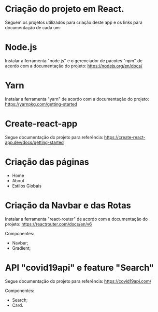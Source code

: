 # Criação do projeto em React.

Seguem os projetos utilizados para criação deste app e os links para documentação de cada um:

# Node.js

Instalar a ferramenta "node.js" e o gerenciador de pacotes "npm" de acordo com a documentação do projeto:
https://nodejs.org/en/docs/

# Yarn

Instalar a ferramenta "yarn" de acordo com a documentação do projeto:
https://yarnpkg.com/getting-started

# Create-react-app

Segue documentação do projeto para referência:
https://create-react-app.dev/docs/getting-started

# Criação das páginas

- Home
- About
- Estilos Globais

# Criação da Navbar e das Rotas

Instalar a ferramenta "react-router" de acordo com a documentação do projeto:
https://reactrouter.com/docs/en/v6

Componentes:

- Navbar;
- Gradient;

# API "covid19api" e feature "Search"

Segue documentação do projeto para referência:
https://covid19api.com/

Componentes:

- Search;
- Card.
